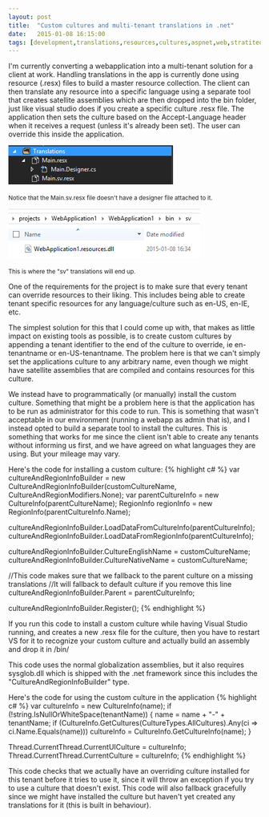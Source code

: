```yaml
---
layout: post
title:  "Custom cultures and multi-tenant translations in .net"
date:   2015-01-08 16:15:00
tags: [development,translations,resources,cultures,aspnet,web,stratiteq]
---
```


I'm currently converting a webapplication into a multi-tenant solution for a client at work. Handling translations in the app is currently done using resource (.resx) files to build a master resource collection. The client can then translate any resource into a specific language using a separate tool that creates satellite assemblies which are then dropped into the bin folder, just like visual studio does if you create a specific culture .resx file. The application then sets the culture based on the Accept-Language header when it receives a request (unless it's already been set). The user can override this inside the application.

![Resources in Visual Studio](/media/VSResources.PNG)
<p><small>Notice that the Main.sv.resx file doesn't have a designer file attached to it.</small></p>

![Satellite resource assembly on disk](/media/ResourcesLocation.PNG)
<p><small>This is where the "sv" translations will end up.</small></p>

One of the requirements for the project is to make sure that every tenant can override resources to their liking. This includes being able to create tenant specific resources for any language/culture such as en-US, en-IE, etc.

The simplest solution for this that I could come up with, that makes as little impact on existing tools as possible, is to create custom cultures by appending a tenant identifier to the end of the culture to override, ie en-tenantname or en-US-tenantname. The problem here is that we can't simply set the applications culture to any arbitrary name, even though we might have satellite assemblies that are compiled and contains resources for this culture.

We instead have to programmatically (or manually) install the custom culture. Something that might be a problem here is that the application has to be run as administrator for this code to run. This is something that wasn't acceptable in our environment (running a webapp as admin that is), and I instead opted to build a separate tool to install the cultures. This is something that works for me since the client isn't able to create any tenants without informing us first, and we have agreed on what languages they are using. But your mileage may vary.

Here's the code for installing a custom culture:
{% highlight c# %}
var cultureAndRegionInfoBuilder = new CultureAndRegionInfoBuilder(customCultureName, CultureAndRegionModifiers.None);
var parentCultureInfo = new CultureInfo(parentCultureName);
RegionInfo regionInfo = new RegionInfo(parentCultureInfo.Name);

cultureAndRegionInfoBuilder.LoadDataFromCultureInfo(parentCultureInfo);
cultureAndRegionInfoBuilder.LoadDataFromRegionInfo(parentCultureInfo);

cultureAndRegionInfoBuilder.CultureEnglishName = customCultureName;
cultureAndRegionInfoBuilder.CultureNativeName = customCultureName;

//This code makes sure that we fallback to the parent culture on a missing translations
//It will fallback to default culture if you remove this line
cultureAndRegionInfoBuilder.Parent = parentCultureInfo;

cultureAndRegionInfoBuilder.Register();
{% endhighlight %}

If you run this code to install a custom culture while having Visual Studio running, and creates a new .resx file for the culture, then you have to restart VS for it to recognize your custom culture and actually build an assembly and drop it in /bin/

This code uses the normal globalization assemblies, but it also requires sysglob.dll which is shipped with the .net framework since this includes the "CultureAndRegionInfoBuilder" type.

Here's the code for using the custom culture in the application
{% highlight c# %}
var cultureInfo = new CultureInfo(name);
if (!string.IsNullOrWhiteSpace(tenantName))
{
    name = name + "-" + tenantName;
    if (CultureInfo.GetCultures(CultureTypes.AllCultures).Any(ci => ci.Name.Equals(name)))
        cultureInfo = CultureInfo.GetCultureInfo(name);
}

Thread.CurrentThread.CurrentUICulture = cultureInfo;
Thread.CurrentThread.CurrentCulture = cultureInfo;
{% endhighlight %}

This code checks that we actually have an overriding culture installed for this tenant before it tries to use it, since it will throw an exception if you try to use a culture that doesn't exist. This code will also fallback gracefully since we might have installed the culture but haven't yet created any translations for it (this is built in behaviour).